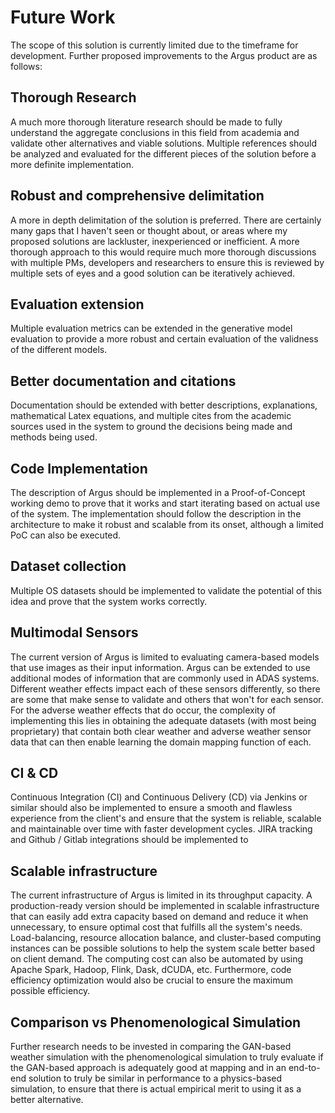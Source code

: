 # Future Work

The scope of this solution is currently limited due to the timeframe for development. Further proposed improvements to the Argus product are as follows: 

## Thorough Research

A much more thorough literature research should be made to fully understand the aggregate conclusions in this field from academia and validate other alternatives and viable solutions. Multiple references should be analyzed and evaluated for the different pieces of the solution before a more definite implementation.

## Robust and comprehensive delimitation

A more in depth delimitation of the solution is preferred. There are certainly many gaps that I haven't seen or thought about, or areas where my proposed solutions are lackluster, inexperienced or inefficient. A more thorough approach to this would require much more thorough discussions with multiple PMs, developers and researchers to ensure this is reviewed by multiple sets of eyes and a good solution can be iteratively achieved.

## Evaluation extension

Multiple evaluation metrics can be extended in the generative model evaluation to provide a more robust and certain evaluation of the validness of the different models. 

## Better documentation and citations

Documentation should be extended with better descriptions, explanations, mathematical Latex equations, and multiple cites from the academic sources used in the system to ground the decisions being made and methods being used.


## Code Implementation

The description of Argus should be implemented in a Proof-of-Concept working demo to prove that it works and start iterating based on actual use of the system. The implementation should follow the description in the architecture to make it robust and scalable from its onset, although a limited PoC can also be executed.

## Dataset collection

Multiple OS datasets should be implemented to validate the potential of this idea and prove that the system works correctly.

## Multimodal Sensors
The current version of Argus is limited to evaluating camera-based models that use images as their input information. Argus can be extended to use additional modes of information that are commonly used in ADAS systems. Different weather effects impact each of these sensors differently, so there are some that make sense to validate and others that won't for each sensor. For the adverse weather effects that do occur, the complexity of implementing this lies in obtaining the adequate datasets (with most being proprietary) that contain both clear weather and adverse weather sensor data that can then enable learning the domain mapping function of each.

## CI & CD
Continuous Integration (CI) and Continuous Delivery (CD) via Jenkins or similar should also be implemented to ensure a smooth and flawless experience from the client's and ensure that the system is reliable, scalable and maintainable over time with faster development cycles. JIRA tracking and Github / Gitlab integrations should be implemented to 

## Scalable infrastructure

The current infrastructure of Argus is limited in its throughput capacity. A production-ready version should be implemented in scalable infrastructure that can easily add extra capacity based on demand and reduce it when unnecessary, to ensure optimal cost that fulfills all the system's needs. Load-balancing, resource allocation balance, and cluster-based computing instances can be possible solutions to help the system scale better based on client demand. The computing cost can also be automated by using Apache Spark, Hadoop, Flink, Dask, dCUDA, etc. Furthermore, code efficiency optimization would also be crucial to ensure the maximum possible efficiency.

## Comparison vs Phenomenological Simulation

Further research needs to be invested in comparing the GAN-based weather simulation with the phenomenological simulation to truly evaluate if the GAN-based approach is adequately good at mapping and in an end-to-end solution to truly be similar in performance to a physics-based simulation, to ensure that there is actual empirical merit to using it as a better alternative.